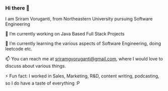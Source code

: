 ### Hi there 👋

I am Sriram Voruganti, from Northeastern University pursuing Software Engineering

🔭 I’m currently working on Java Based Full Stack Projects

🌱 I’m currently learning the various aspects of Software Engineering, doing leetcode etc.

📫 You can reach me at sriramgvoruganti@gmail.com, where I would love to discuss about various things.

⚡ Fun fact: I worked in Sales, Marketing, R&D, content writing, podcasting, so I do have a taste of everything :P
<!--
**Sriram-Northeastern/Sriram-Northeastern** is a ✨ _special_ ✨ repository because its `README.md` (this file) appears on your GitHub profile.

Here are some ideas to get you started:

- 🔭 I’m currently working on ...
- 🌱 I’m currently learning ...
- 👯 I’m looking to collaborate on ...
- 🤔 I’m looking for help with ...
- 💬 Ask me about ...
- 📫 How to reach me: ...
- 😄 Pronouns: ...
- ⚡ Fun fact: ...
-->
